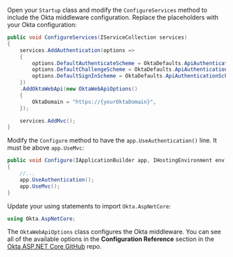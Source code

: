 Open your `Startup` class and modify the `ConfigureServices` method to include the Okta middleware configuration. Replace the placeholders with your Okta configuration:

```csharp
public void ConfigureServices(IServiceCollection services)
{
    services.AddAuthentication(options =>
    {
        options.DefaultAuthenticateScheme = OktaDefaults.ApiAuthenticationScheme;
        options.DefaultChallengeScheme = OktaDefaults.ApiAuthenticationScheme;
        options.DefaultSignInScheme = OktaDefaults.ApiAuthenticationScheme;
    })
    .AddOktaWebApi(new OktaWebApiOptions()
    {
        OktaDomain = "https://{yourOktaDomain}",
    });

    services.AddMvc();
}
```

Modify the `Configure` method to have the `app.UseAuthentication()` line. It must be above `app.UseMvc`:

```csharp
public void Configure(IApplicationBuilder app, IHostingEnvironment env)
{
    //...
    app.UseAuthentication();
    app.UseMvc();
}
```

Update your using statements to import `Okta.AspNetCore`:

```csharp
using Okta.AspNetCore;
```

The `OktaWebApiOptions` class configures the Okta middleware. You can see all of the available options in the **Configuration Reference** section in the [Okta ASP.NET Core GitHub](https://github.com/okta/okta-aspnet/blob/master/docs/aspnetcore-webapi.md#configuration-reference) repo.